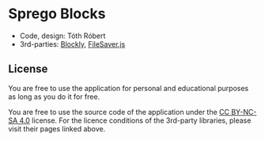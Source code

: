 # Sprego Blocks
- Code, design: Tóth Róbert
- 3rd-parties: [Blockly](https://github.com/google/blockly), [FileSaver.js](https://github.com/eligrey/FileSaver.js/)

## License
You are free to use the application for personal and educational purposes as long as you do it for free.

You are free to use the source code of the application under the [CC BY-NC-SA 4.0](https://creativecommons.org/licenses/by-nc-sa/4.0/) license.
For the licence conditions of the 3rd-party libraries, please visit their pages linked above.
